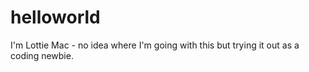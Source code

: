 # helloworld

I'm Lottie Mac - no idea where I'm going with this but trying it out as a coding newbie.
